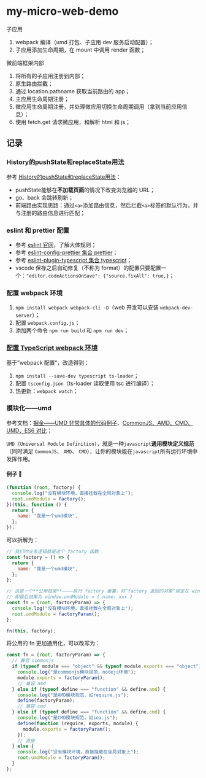 # my-micro-web-demo

子应用

1. webpack 编译（umd 打包、子应用 dev 服务启动配置）；
2. 子应用添加生命周期，在 mount 中调用 render 函数；

微前端框架内部

1. 将所有的子应用注册到内部；
2. 原生路由拦截；
3. 通过 location.pathname 获取当前路由的 app；
4. 主应用生命周期注册；
5. 微应用生命周期注册，并处理微应用切换生命周期调用（拿到当前应用信息）；
6. 使用 fetch.get 请求微应用，和解析 html 和 js；


## 记录

### History的pushState和replaceState用法

参考 [History的pushState和replaceState用法](https://www.cnblogs.com/xuzhudong/p/8886752.html)：
- pushState能够在**不加载页面**的情况下改变浏览器的 URL；
- go、back 会跳转刷新；
- 前端路由实现思路：通过`<a>`添加路由信息，然后拦截`<a>`标签的默认行为，并与注册的路由信息进行匹配；

### eslint 和 prettier 配置

- 参考 [eslint 官网](https://eslint.org/docs/user-guide/getting-started)，了解大体规则；
- 参考 [eslint-config-prettier 集合 prettier](https://github.com/prettier/eslint-config-prettier)；
- 参考 [eslint-plugin-typescript 集合 typescript](https://github.com/bradzacher/eslint-plugin-typescript)；
- vscode 保存之后自动修复（不称为 format）的配置只要配置一个：`"editor.codeActionsOnSave": {"source.fixAll": true,}`；

### 配置 webpack 环境

1. `npm install webpack webpack-cli -D`（web 开发可以安装 `webpack-dev-server`）；
2. 配置 `webpack.config.js`；
3. 添加两个命令 `npm run build` 和 `npm run dev`；

### [配置 TypeScript webpack 环境](https://webpack.js.org/guides/typescript/#basic-setup)

基于”webpack 配置“，改造得到：

1. `npm install --save-dev typescript ts-loader`；
2. 配置 `tsconfig.json`（ts-loader 读取使用 tsc 进行编译）；
3. 热更新：`webpack watch`；

### 模块化——umd

参考文档：[掘金——UMD 非常具体的代码例子](https://juejin.cn/post/6844903927104667662)、[CommonJS、AMD、CMD、UMD、ES6 对比](https://juejin.cn/post/6844904066233925639#heading-3)；

`UMD (Universal Module Definition)`，就是一种`javascript`**通用模块定义规范**（同时满足 `CommonJS`、 `AMD`、 `CMD`），让你的模块能在`javascript`所有运行环境中发挥作用。

#### 例子 🌰

```js
(function (root, factory) {
  console.log("没有模块环境，直接挂载在全局对象上");
  root.umdModule = factory();
})(this, function () {
  return {
    name: "我是一个umd模块",
  };
});
```

可以拆解为：

```js
// 我们的业务逻辑就是这个 factory 函数
const factory = () => {
  return {
    name: "我是一个umd模块",
  };
};

// 这是一个**公用框架**————执行 factory 番薯，将“factory 返回的对象”绑定在 window 上
// 即最后结果为 window.umdModule = { name: xxx }
const fn = (root, factoryParam) => {
  console.log("没有模块环境，直接挂载在全局对象上");
  root.umdModule = factoryParam();
};

fn(this, factory);
```

将公用的 fn 更加通用化，可以改写为：

```js
const fn = (root, factoryParam) => {
  // 兼容 commonjs
  if (typeof module === "object" && typeof module.exports === "object") {
    console.log("是commonjs模块规范，nodejs环境");
    module.exports = factoryParam();
    // 兼容 amd
  } else if (typeof define === "function" && define.amd) {
    console.log("是AMD模块规范，如require.js");
    define(factoryParam);
    // 兼容 cmd
  } else if (typeof define === "function" && define.cmd) {
    console.log("是CMD模块规范，如sea.js");
    define(function (require, exports, module) {
      module.exports = factoryParam();
    });
    // 直接
  } else {
    console.log("没有模块环境，直接挂载在全局对象上");
    root.umdModule = factoryParam();
  }
};
```
